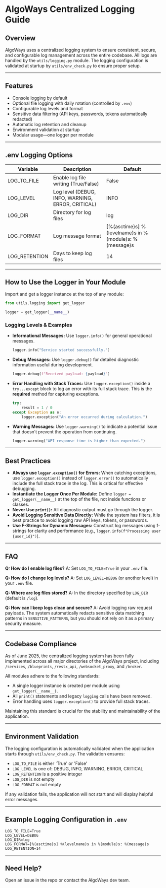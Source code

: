# AlgoWays Centralized Logging Guide

## **Overview**

AlgoWays uses a centralized logging system to ensure consistent, secure, and configurable log management across the entire codebase. All logs are handled by the `utils/logging.py` module. The logging configuration is validated at startup by `utils/env_check.py` to ensure proper setup.

---

## **Features**

* Console logging by default
* Optional file logging with daily rotation (controlled by `.env`)
* Configurable log levels and format
* Sensitive data filtering (API keys, passwords, tokens automatically redacted)
* Automatic log retention and cleanup
* Environment validation at startup
* Modular usage—one logger per module

---

## **.env Logging Options**

| Variable       | Description                                       | Default                                                 |
| -------------- | ------------------------------------------------- | ------------------------------------------------------- |
| LOG_TO_FILE    | Enable log file writing (True/False)              | False                                                   |
| LOG_LEVEL      | Log level (DEBUG, INFO, WARNING, ERROR, CRITICAL) | INFO                                                    |
| LOG_DIR        | Directory for log files                           | log                                                     |
| LOG_FORMAT     | Log message format                                | [%(asctime)s] %(levelname)s in %(module)s: %(message)s |
| LOG_RETENTION  | Days to keep log files                            | 14                                                      |

---

## **How to Use the Logger in Your Module**

Import and get a logger instance at the top of any module:

```python
from utils.logging import get_logger

logger = get_logger(__name__)
```

### **Logging Levels & Examples**

*   **Informational Messages:** Use `logger.info()` for general operational messages.
    ```python
    logger.info("Service started successfully.")
    ```

*   **Debug Messages:** Use `logger.debug()` for detailed diagnostic information useful during development.
    ```python
    logger.debug(f"Received payload: {payload}")
    ```

*   **Error Handling with Stack Traces:** Use `logger.exception()` inside a `try...except` block to log an error with its full stack trace. This is the **required** method for capturing exceptions.
    ```python
    try:
        result = 1 / 0
    except Exception as e:
        logger.exception("An error occurred during calculation.")
    ```
*   **Warning Messages:** Use `logger.warning()` to indicate a potential issue that doesn't prevent the operation from continuing.
    ```python
    logger.warning("API response time is higher than expected.")
    ```

---

## **Best Practices**

*   **Always use `logger.exception()` for Errors:** When catching exceptions, use `logger.exception()` instead of `logger.error()` to automatically include the full stack trace in the log. This is critical for effective debugging.
*   **Instantiate the Logger Once Per Module:** Define `logger = get_logger(__name__)` at the top of the file, not inside functions or classes.
*   **Never Use `print()`:** All diagnostic output must go through the logger.
*   **Avoid Logging Sensitive Data Directly:** While the system has filters, it is best practice to avoid logging raw API keys, tokens, or passwords.
*   **Use F-Strings for Dynamic Messages:** Construct log messages using f-strings for clarity and performance (e.g., `logger.info(f"Processing user {user_id}")`).

---

## **FAQ**

**Q: How do I enable log files?**
A: Set `LOG_TO_FILE=True` in your `.env` file.

**Q: How do I change log levels?**
A: Set `LOG_LEVEL=DEBUG` (or another level) in your `.env` file.

**Q: Where are log files stored?**
A: In the directory specified by `LOG_DIR` (default is `/log`).

**Q: How can I keep logs clean and secure?**
A: Avoid logging raw request payloads. The system automatically redacts sensitive data matching patterns in `SENSITIVE_PATTERNS`, but you should not rely on it as a primary security measure.

---

## **Codebase Compliance**

As of June 2025, the centralized logging system has been fully implemented across all major directories of the AlgoWays project, including `/services`, `/blueprints`, `/restx_api`, `/websocket_proxy`, and `/broker`.

All modules adhere to the following standards:
*   A single logger instance is created per module using `get_logger(__name__)`.
*   All `print()` statements and legacy `logging` calls have been removed.
*   Error handling uses `logger.exception()` to provide full stack traces.

Maintaining this standard is crucial for the stability and maintainability of the application.

---

## **Environment Validation**

The logging configuration is automatically validated when the application starts through `utils/env_check.py`. The validation ensures:

* `LOG_TO_FILE` is either 'True' or 'False'
* `LOG_LEVEL` is one of: DEBUG, INFO, WARNING, ERROR, CRITICAL
* `LOG_RETENTION` is a positive integer
* `LOG_DIR` is not empty
* `LOG_FORMAT` is not empty

If any validation fails, the application will not start and will display helpful error messages.

---

## **Example Logging Configuration in `.env`**

```env
LOG_TO_FILE=True
LOG_LEVEL=DEBUG
LOG_DIR=log
LOG_FORMAT=[%(asctime)s] %(levelname)s in %(module)s: %(message)s
LOG_RETENTION=14
```

---

## **Need Help?**

Open an issue in the repo or contact the AlgoWays dev team.